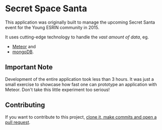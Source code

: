 # Secret Space Santa

This application was originally built to manage the upcoming Secret Santa event for the Young ESRIN community in 2015.

It uses cutting-edge technology to handle the *vast amount of data*, eg.

- [Meteor](https://www.meteor.com/) and
- [mongoDB](https://www.mongodb.com/).
                 
## Important Note

Development of the entire application took less than 3 hours. It was just a small exercise to showcase how fast one can prototype an application with Meteor. Don't take this little experiment too serious!

## Contributing

If you want to contribute to this project, 
[clone it, make commits and open a pull request](https://guides.github.com/activities/contributing-to-open-source/).
